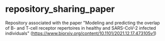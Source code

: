 # repository_sharing_paper
Repository associated with the paper "Modeling and predicting the overlap of B- and T-cell receptor repertoires in healthy and SARS-CoV-2 infected individuals" (https://www.biorxiv.org/content/10.1101/2021.12.17.473105v1)
